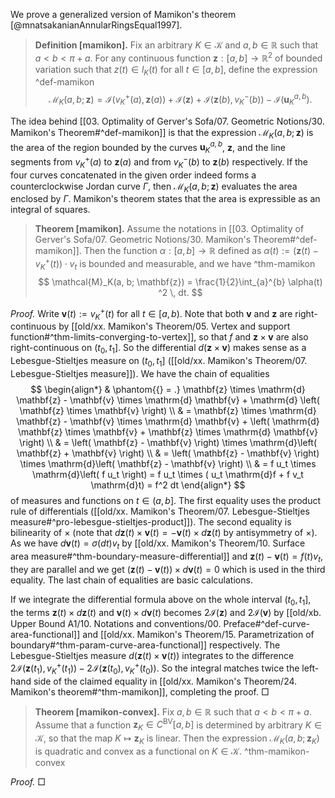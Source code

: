 We prove a generalized version of Mamikon's theorem [@mnatsakanianAnnularRingsEqual1997].

> __Definition [mamikon].__ Fix an arbitrary $K \in \mathcal{K}$ and $a, b \in \mathbb{R}$ such that $a < b < \pi + a$. For any continuous function $\mathbf{z} : [a, b] \to \mathbb{R}^2$ of bounded variation such that $z(t) \in l_K(t)$ for all $t \in [a, b]$, define the expression ^def-mamikon
$$
\mathcal{M}_K(a, b; \mathbf{z}) = \mathcal{I}\left( v_K^+(a), \mathbf{z}(a) \right) + \mathcal{I}(\mathbf{z}) + \mathcal{I}\left( \mathbf{z}(b), v_K^-(b) \right) - \mathcal{I}\left( \mathbf{u}_K^{a, b} \right).
$$

The idea behind [[03. Optimality of Gerver's Sofa/07. Geometric Notions/30. Mamikon's Theorem#^def-mamikon]] is that the expression $\mathcal{M}_K(a, b; \mathbf{z})$ is the area of the region bounded by the curves $\mathbf{u}_K^{a, b}$, $\mathbf{z}$, and the line segments from $v_K^+(a)$ to $\mathbf{z}(a)$ and from $v_K^-(b)$ to $\mathbf{z}(b)$ respectively. If the four curves concatenated in the given order indeed forms a counterclockwise Jordan curve $\Gamma$, then $\mathcal{M}_K(a, b; \mathbf{z})$ evaluates the area enclosed by $\Gamma$.  Mamikon's theorem states that the area is expressible as an integral of squares.

> __Theorem [mamikon].__ Assume the notations in [[03. Optimality of Gerver's Sofa/07. Geometric Notions/30. Mamikon's Theorem#^def-mamikon]]. Then the function $\alpha : [a, b] \to \mathbb{R}$ defined as $\alpha(t) := \left( \mathbf{z}(t) - v_K^+(t) \right) \cdot v_t$ is bounded and measurable, and we have ^thm-mamikon
$$
\mathcal{M}_K(a, b; \mathbf{z}) =  \frac{1}{2}\int_{a}^{b} \alpha(t) ^2 \, dt.
$$

_Proof._ Write $\mathbf{v}(t) := v_K^+(t)$ for all $t \in [a, b)$. Note that both $\mathbf{v}$ and $\mathbf{z}$ are right-continuous by [[old/xx. Mamikon's Theorem/05. Vertex and support function#^thm-limits-converging-to-vertex]], so that $f$ and $\mathbf{z} \times \mathbf{v}$ are also right-continuous on $(t_0, t_1]$. So the differential $d(\mathbf{z} \times \mathbf{v})$ makes sense as a Lebesgue-Stieltjes measure on $(t_0, t_1]$ ([[old/xx. Mamikon's Theorem/07. Lebesgue-Stieltjes measure]]). We have the chain of equalities
$$
\begin{align*}
& \phantom{{} = .} \mathbf{z} \times \mathrm{d} \mathbf{z} - \mathbf{v} \times \mathrm{d} \mathbf{v} + \mathrm{d} \left( \mathbf{z} \times \mathbf{v} \right)  \\
& = \mathbf{z} \times \mathrm{d} \mathbf{z} - \mathbf{v} \times \mathrm{d} \mathbf{v} + \left( \mathrm{d} \mathbf{z} \times \mathbf{v} + \mathbf{z} \times \mathrm{d} \mathbf{v}  \right)  \\
& = \left( \mathbf{z} - \mathbf{v} \right) \times \mathrm{d}\left( \mathbf{z} + \mathbf{v} \right)  \\
& = \left( \mathbf{z} - \mathbf{v} \right) \times \mathrm{d}\left( \mathbf{z} - \mathbf{v} \right)  \\
& = f u_t \times \mathrm{d}\left( f u_t \right) = f u_t \times ( u_t \mathrm{d}f + f v_t \mathrm{d}t) = f^2 dt
\end{align*}
$$
of measures and functions on $t \in (a, b]$. The first equality uses the product rule of differentials ([[old/xx. Mamikon's Theorem/07. Lebesgue-Stieltjes measure#^pro-lebesgue-stieltjes-product]]). The second equality is bilinearity of $\times$ (note that $d \mathbf{z}(t) \times \mathbf{v}(t) = - \mathbf{v}(t) \times d \mathbf{z}(t)$ by antisymmetry of $\times$). As we have $d \mathbf{v}(t) = \sigma(dt)v_t$ by [[old/xx. Mamikon's Theorem/10. Surface area measure#^thm-boundary-measure-differential]] and $\mathbf{z}(t) - \mathbf{v}(t) = f(t)v_t$, they are parallel and we get $(\mathbf{z}(t) - \mathbf{v}(t)) \times d \mathbf{v}(t) = 0$ which is used in the third equality. The last chain of equalities are basic calculations.

If we integrate the differential formula above on the whole interval $(t_0, t_1]$, the terms $\mathbf{z}(t) \times d \mathbf{z}(t)$ and $\mathbf{v}(t) \times d \mathbf{v}(t)$ becomes $2 \mathcal{I}(\mathbf{z})$ and $2 \mathcal{I}(\mathbf{v})$ by [[old/xb. Upper Bound A1/10. Notations and conventions/00. Preface#^def-curve-area-functional]] and [[old/xx. Mamikon's Theorem/15. Parametrization of boundary#^thm-param-curve-area-functional]] respectively. The Lebesgue-Stieltjes measure $d(\mathbf{z}(t) \times \mathbf{v}(t))$ integrates to the difference $2 \mathcal{I} \left( \mathbf{z}(t_1), v_K^+(t_1) \right) - 2 \mathcal{I} \left( \mathbf{z}(t_0), v_K^+(t_0) \right)$. So the integral matches twice the left-hand side of the claimed equality in [[old/xx. Mamikon's Theorem/24. Mamikon's theorem#^thm-mamikon]], completing the proof. □

> __Theorem [mamikon-convex].__ Fix $a, b \in \mathbb{R}$ such that $a < b < \pi + a$. Assume that a function $\mathbf{z}_K \in C^{\mathrm{BV}}[a, b]$ is determined by arbitrary $K \in \mathcal{K}$, so that the map $K \mapsto \mathbf{z}_K$ is linear. Then the expression $\mathcal{M}_K(a, b; \mathbf{z}_K)$ is quadratic and convex as a functional on $K \in \mathcal{K}$. ^thm-mamikon-convex

_Proof._  □